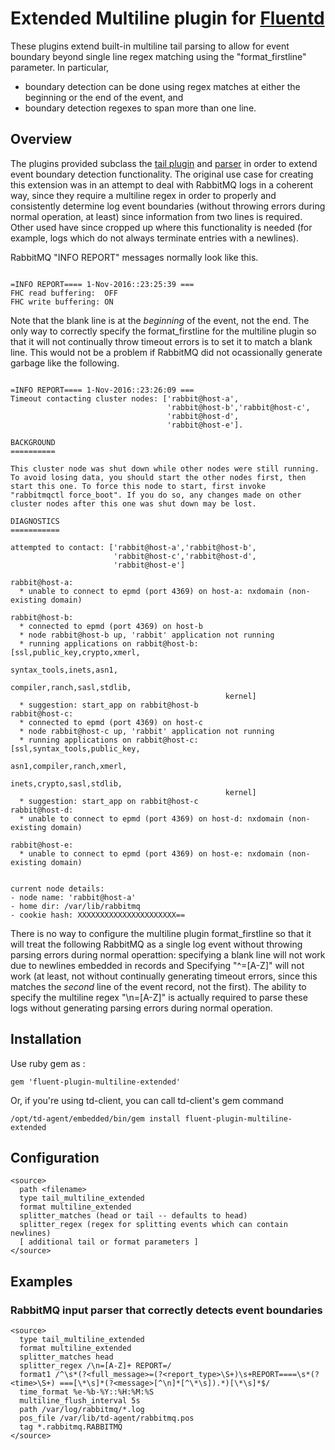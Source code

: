 # Extended Multiline plugin for [Fluentd](http://fluentd.org)

These plugins extend built-in multiline tail parsing to allow for event boundary beyond single line regex matching using the "format_firstline" parameter.  In particular,
+ boundary detection can be done using regex matches at either the beginning or the end of the event, and
+ boundary detection regexes to span more than one line.

## Overview
The plugins provided subclass the [tail plugin](http://docs.fluentd.org/categories/in_tail) and [parser](http://docs.fluentd.org/articles/parser-plugin-overview) in order to extend event boundary detection functionality.   The original use case for creating this extension was in an attempt to deal with RabbitMQ logs in a coherent way, since they require a multiline regex in order to properly and consistently determine log event boundaries (without throwing errors during normal operation, at least) since information from two lines is required.   Other used have since cropped up where this functionality is needed (for example, logs which do not always terminate entries with a newlines).

RabbitMQ "INFO REPORT" messages normally look like this.

```

=INFO REPORT==== 1-Nov-2016::23:25:39 ===
FHC read buffering:  OFF
FHC write buffering: ON
```

Note that the blank line is at the _beginning_ of the event, not the end.  The only way to correctly specify the format_firstline for the multiline plugin so that it will not continually throw timeout errors is to set it to match a blank line.  This would not be a problem if RabbitMQ did not ocassionally generate garbage like the following.

```

=INFO REPORT==== 1-Nov-2016::23:26:09 ===
Timeout contacting cluster nodes: ['rabbit@host-a',
                                   'rabbit@host-b','rabbit@host-c',
                                   'rabbit@host-d',
                                   'rabbit@host-e'].

BACKGROUND
==========

This cluster node was shut down while other nodes were still running.
To avoid losing data, you should start the other nodes first, then
start this one. To force this node to start, first invoke
"rabbitmqctl force_boot". If you do so, any changes made on other
cluster nodes after this one was shut down may be lost.

DIAGNOSTICS
===========

attempted to contact: ['rabbit@host-a','rabbit@host-b',
                       'rabbit@host-c','rabbit@host-d',
                       'rabbit@host-e']

rabbit@host-a:
  * unable to connect to epmd (port 4369) on host-a: nxdomain (non-existing domain)

rabbit@host-b:
  * connected to epmd (port 4369) on host-b
  * node rabbit@host-b up, 'rabbit' application not running
  * running applications on rabbit@host-b: [ssl,public_key,crypto,xmerl,
                                                syntax_tools,inets,asn1,
                                                compiler,ranch,sasl,stdlib,
                                                kernel]
  * suggestion: start_app on rabbit@host-b
rabbit@host-c:
  * connected to epmd (port 4369) on host-c
  * node rabbit@host-c up, 'rabbit' application not running
  * running applications on rabbit@host-c: [ssl,syntax_tools,public_key,
                                                asn1,compiler,ranch,xmerl,
                                                inets,crypto,sasl,stdlib,
                                                kernel]
  * suggestion: start_app on rabbit@host-c
rabbit@host-d:
  * unable to connect to epmd (port 4369) on host-d: nxdomain (non-existing domain)

rabbit@host-e:
  * unable to connect to epmd (port 4369) on host-e: nxdomain (non-existing domain)


current node details:
- node name: 'rabbit@host-a'
- home dir: /var/lib/rabbitmq
- cookie hash: XXXXXXXXXXXXXXXXXXXXXX==
```

There is no way to configure the multiline plugin format_firstline so that it will treat the following RabbitMQ as a single log event without throwing parsing errors during normal operattion: specifying a blank line will not work due to newlines embedded in records and Specifying "^=[A-Z]" will not work (at least, not without continually generating timeout errors, since this matches the _second_ line of the event record, not the first).  The ability to specify the multiline regex "\n=[A-Z]" is actually required to parse these logs without generating parsing errors during normal operation.

## Installation

Use ruby gem as :

    gem 'fluent-plugin-multiline-extended'

Or, if you're using td-client, you can call td-client's gem command

    /opt/td-agent/embedded/bin/gem install fluent-plugin-multiline-extended

## Configuration

```
<source>
  path <filename>
  type tail_multiline_extended
  format multiline_extended
  splitter_matches (head or tail -- defaults to head)
  splitter_regex (regex for splitting events which can contain newlines)
  [ additional tail or format parameters ]
</source>
```

## Examples

### RabbitMQ input parser that correctly detects event boundaries
```
<source>
  type tail_multiline_extended
  format multiline_extended
  splitter_matches head
  splitter_regex /\n=[A-Z]+ REPORT=/
  format1 /^\s*(?<full_message>=(?<report_type>\S+)\s+REPORT====\s*(?<time>\S+) ===[\*\s]*(?<message>[^\n]*[^\*\s]).*)[\*\s]*$/
  time_format %e-%b-%Y::%H:%M:%S
  multiline_flush_interval 5s
  path /var/log/rabbitmq/*.log
  pos_file /var/lib/td-agent/rabbitmq.pos
  tag *.rabbitmq.RABBITMQ
</source>
```

